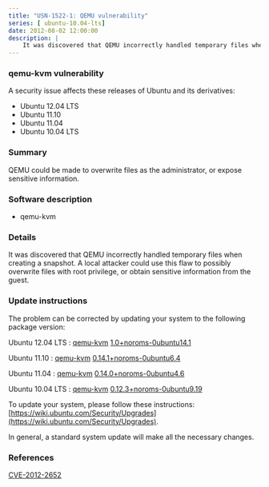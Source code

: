 ```yaml
---
title: "USN-1522-1: QEMU vulnerability"
series: [ ubuntu-10.04-lts]
date: 2012-08-02 12:00:00
description: |
    It was discovered that QEMU incorrectly handled temporary files when creating a snapshot. A local attacker could use this flaw to possibly overwrite files with root privilege, or obtain sensitive information from the guest. 
--- 
```

 
### qemu-kvm vulnerability

A security issue affects these releases of Ubuntu and its derivatives:

* Ubuntu 12.04 LTS
* Ubuntu 11.10
* Ubuntu 11.04
* Ubuntu 10.04 LTS

### Summary

QEMU could be made to overwrite files as the administrator, or expose sensitive information.

### Software description

* qemu-kvm 

### Details

It was discovered that QEMU incorrectly handled temporary files when creating a snapshot. A local attacker could use this flaw to possibly overwrite files with root privilege, or obtain sensitive information from the guest. 

### Update instructions

The problem can be corrected by updating your system to the following package version:

Ubuntu 12.04 LTS
 : [qemu-kvm](https://launchpad.net/ubuntu/+source/qemu-kvm) <span> [1.0+noroms-0ubuntu14.1](https://launchpad.net/ubuntu/+source/qemu-kvm/1.0+noroms-0ubuntu14.1) </span> 

Ubuntu 11.10
 : [qemu-kvm](https://launchpad.net/ubuntu/+source/qemu-kvm) <span> [0.14.1+noroms-0ubuntu6.4](https://launchpad.net/ubuntu/+source/qemu-kvm/0.14.1+noroms-0ubuntu6.4) </span> 

Ubuntu 11.04
 : [qemu-kvm](https://launchpad.net/ubuntu/+source/qemu-kvm) <span> [0.14.0+noroms-0ubuntu4.6](https://launchpad.net/ubuntu/+source/qemu-kvm/0.14.0+noroms-0ubuntu4.6) </span> 

Ubuntu 10.04 LTS
 : [qemu-kvm](https://launchpad.net/ubuntu/+source/qemu-kvm) <span> [0.12.3+noroms-0ubuntu9.19](https://launchpad.net/ubuntu/+source/qemu-kvm/0.12.3+noroms-0ubuntu9.19) </span> 

To update your system, please follow these instructions: [https://wiki.ubuntu.com/Security/Upgrades](https://wiki.ubuntu.com/Security/Upgrades).

In general, a standard system update will make all the necessary changes. 

### References

 [CVE-2012-2652](http://people.ubuntu.com/~ubuntu-security/cve/CVE-2012-2652)
 
